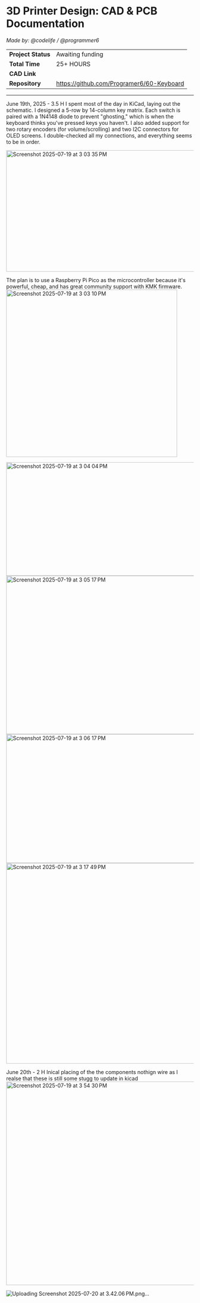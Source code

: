 # 3D Printer Design: CAD & PCB Documentation
_Made by: @codelife / @programmer6_

| | |
|-------------------|-------------------|
| **Project Status** | Awaiting funding |
| **Total Time** | 25+ HOURS |
| **CAD Link** | 
| **Repository** | https://github.com/Programer6/60-Keyboard

---

June 19th, 2025 - 3.5 H
I spent most of the day in KiCad, laying out the schematic.
I designed a 5-row by 14-column key matrix. Each switch is paired with a 1N4148 diode to prevent "ghosting," which is when the keyboard thinks you've pressed keys you haven't. I also added support for two rotary encoders (for volume/scrolling) and two I2C connectors for OLED screens. 
I double-checked all my connections, and everything seems to be in order.


<img width="922" height="325" alt="Screenshot 2025-07-19 at 3 03 35 PM" src="https://github.com/user-attachments/assets/91b1a52a-3929-411d-830e-d3bd27bb1767" />

The plan is to use a Raspberry Pi Pico as the microcontroller because it's powerful, cheap, and has great community support with KMK firmware.
<img width="459" height="448" alt="Screenshot 2025-07-19 at 3 03 10 PM" src="https://github.com/user-attachments/assets/4712bb58-a9f2-4ab3-9b73-7d53c326902f" />

<img width="864" height="304" alt="Screenshot 2025-07-19 at 3 04 04 PM" src="https://github.com/user-attachments/assets/bac4f354-a012-40e6-b589-4181e977069b" />


<img width="1002" height="424" alt="Screenshot 2025-07-19 at 3 05 17 PM" src="https://github.com/user-attachments/assets/22eab528-b86b-4f33-9c43-80773d67c389" />
<img width="1019" height="345" alt="Screenshot 2025-07-19 at 3 06 17 PM" src="https://github.com/user-attachments/assets/6d174112-517e-426f-841f-51e136348ee9" />
<img width="672" height="537" alt="Screenshot 2025-07-19 at 3 17 49 PM" src="https://github.com/user-attachments/assets/927a9c1e-b539-4829-85b3-ea7f4366518e" />


June 20th - 2 H
Inical placing of the the components nothign wire as I realse that these is still some stugg to update in kicad
<img width="1135" height="545" alt="Screenshot 2025-07-19 at 3 54 30 PM" src="https://github.com/user-attachments/assets/e1bca1c0-d389-4b26-a561-48e0bb4a825a" />


![Uploading Screenshot 2025-07-20 at 3.42.06 PM.png…]()

